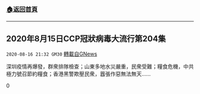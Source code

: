 ###  [:house:返回首頁](https://github.com/ourhimalayas/txt)
---

## 2020年8月15日CCP冠狀病毒大流行第204集
`2020-08-16 21:32 GM30` [轉載自GNews](https://gnews.org/zh-hant/299937/)

深圳疫情再爆發，群衆排隊檢查；山東多地水災嚴重，民衆受難；糧食危機，中共極力號召節約糧食；香港黑警欺壓民衆，囂張作惡無法無天……

0
